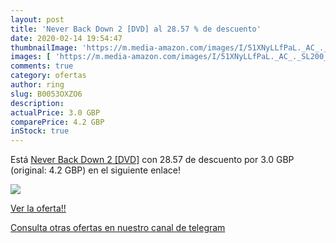 ```yaml
---
layout: post
title: 'Never Back Down 2 [DVD] al 28.57 % de descuento'
date: 2020-02-14 19:54:47
thumbnailImage: 'https://m.media-amazon.com/images/I/51XNyLLfPaL._AC_._SL200_.jpg'
images: [ 'https://m.media-amazon.com/images/I/51XNyLLfPaL._AC_._SL200_.jpg' ]
comments: true
category: ofertas
author: ring
slug: B0053OXZO6
description:
actualPrice: 3.0 GBP
comparePrice: 4.2 GBP
inStock: true
---
```


Está [Never Back Down 2 [DVD]](https://www.amazon.com/dp/B0053OXZO6/?tag=redken08-20) con 28.57 de descuento por 3.0 GBP (original: 4.2 GBP) en el siguiente enlace!

[![](https://m.media-amazon.com/images/I/51XNyLLfPaL._AC_._SL200_.jpg)](https://www.amazon.com/dp/B0053OXZO6/?tag=redken08-20)

[Ver la oferta!!](https://www.amazon.com/dp/B0053OXZO6/?tag=redken08-20)

[Consulta otras ofertas en nuestro canal de telegram](https://t.me/s/ofertas25)

